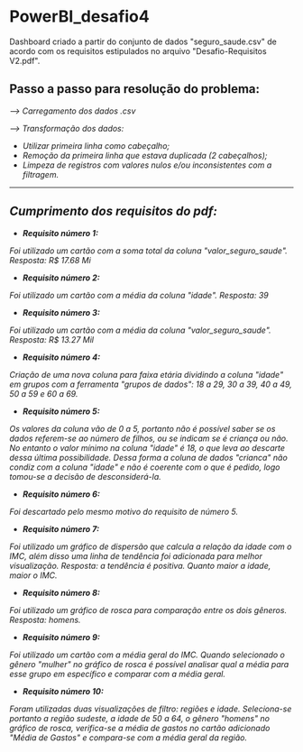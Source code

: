 # PowerBI_desafio4
Dashboard criado a partir do conjunto de dados "seguro_saude.csv" de acordo com os requisitos estipulados no arquivo "Desafio-Requisitos V2.pdf".

## <b>Passo a passo para resolução do problema:</b>

<i>--> Carregamento dos dados .csv

--> Transformação dos dados:

- Utilizar primeira linha como cabeçalho;
- Remoção da primeira linha que estava duplicada (2 cabeçalhos);
- Limpeza de registros com valores nulos e/ou inconsistentes com a filtragem.

_________

## <b>Cumprimento dos requisitos do pdf:</b>


-  <b>Requisito número 1:</b>

Foi utilizado um cartão com a soma total da coluna "valor_seguro_saude".
Resposta: R$ 17.68 Mi

-  <b>Requisito número 2:</b>

Foi utilizado um cartão com a média da coluna "idade".
Resposta: 39

-  <b>Requisito número 3:</b>

Foi utilizado um cartão com a média da coluna "valor_seguro_saude".
Resposta: R$ 13.27 Mil

-  <b>Requisito número 4:</b>

Criação de uma nova coluna para faixa etária dividindo a coluna "idade" em grupos com a ferramenta "grupos de dados": 18 a 29, 30 a 39, 40 a 49, 50 a 59 e 60 a 69.

-  <b>Requisito número 5:</b>

Os valores da coluna vão de 0 a 5, portanto não é possível saber se os dados referem-se ao número de filhos, ou se indicam se é criança ou não. No entanto o valor mínimo na coluna "idade" é 18, o que leva ao descarte dessa última possibilidade.  Dessa forma a coluna de dados "crianca" não condiz com a coluna "idade" e não é coerente com o que é pedido, logo tomou-se a decisão de desconsiderá-la.

-  <b>Requisito número 6:</b>

Foi descartado pelo mesmo motivo do requisito de número 5.

-  <b>Requisito número 7:</b>

Foi utilizado um gráfico de dispersão que calcula a relação da idade com o IMC, além disso uma linha de tendência foi adicionada para melhor visualização.
Resposta: a tendência é positiva. Quanto maior a idade, maior o IMC.

-  <b>Requisito número 8:</b>

Foi utilizado um gráfico de rosca para comparação entre os dois gêneros.
Resposta: homens.

-  <b>Requisito número 9:</b>

Foi utilizado um cartão com a média geral do IMC. Quando selecionado o gênero "mulher" no gráfico de rosca é possível analisar qual a média para esse grupo em específico e comparar com a média geral.

-  <b>Requisito número 10:</b>

Foram utilizadas duas visualizações de filtro: regiões e idade. Seleciona-se portanto a região sudeste, a idade de 50 a 64, o gênero "homens" no gráfico de rosca, verifica-se a média de gastos no cartão adicionado "Média de Gastos" e compara-se com a média geral da região.




